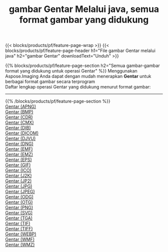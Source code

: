 ﻿---
title: gambar Gentar Melalui java, semua format gambar yang didukung 
weight: 3920
url: /id/java/dither 
lang: id
langdirlevel: 2
locales: zh-hans,ja,it,ru,de,es,fr,nl,id,lt,pl,pt,vi,tr,ko,zh-hant,ar,hi,th,sv,cs,uk,he
description: Menggunakan Aspose.Imaging Anda dapat dengan mudah Gentar gambar Via java
---

{{< blocks/products/pf/feature-page-wrap >}}
{{< blocks/products/pf/feature-page-header h1="File gambar Gentar melalui java" h2="gambar Gentar" downloadText="Unduh" >}}


{{% blocks/products/pf/feature-page-section  h2="Semua gambar-gambar format yang didukung untuk operasi Gentar" %}}
Menggunakan Aspose.Imaging Anda dapat dengan mudah menerapkan **Gentar** untuk berbagai format gambar secara terprogram
<br/>
Daftar lengkap operasi Gentar yang didukung menurut format gambar:
<hr/>
{{% /blocks/products/pf/feature-page-section %}}
<div class="container-fluid productfamilypage bg-gray">
    <div class="convertypes bg-gray agp-content section">
        <div class="container">
		<div class="row other-converters">
		    <div class='col-md-2 other-converter remove-lp remove-rp'><a href="/imaging/id/java/dither/apng" >Gentar (APNG)</a></div><div class='col-md-2 other-converter remove-lp remove-rp'><a href="/imaging/id/java/dither/bmp" >Gentar (BMP)</a></div><div class='col-md-2 other-converter remove-lp remove-rp'><a href="/imaging/id/java/dither/cdr" >Gentar (CDR)</a></div><div class='col-md-2 other-converter remove-lp remove-rp'><a href="/imaging/id/java/dither/cmx" >Gentar (CMX)</a></div><div class='col-md-2 other-converter remove-lp remove-rp'><a href="/imaging/id/java/dither/dib" >Gentar (DIB)</a></div><div class='col-md-2 other-converter remove-lp remove-rp'><a href="/imaging/id/java/dither/dicom" >Gentar (DICOM)</a></div><div class='col-md-2 other-converter remove-lp remove-rp'><a href="/imaging/id/java/dither/djvu" >Gentar (DJVU)</a></div><div class='col-md-2 other-converter remove-lp remove-rp'><a href="/imaging/id/java/dither/dng" >Gentar (DNG)</a></div><div class='col-md-2 other-converter remove-lp remove-rp'><a href="/imaging/id/java/dither/emf" >Gentar (EMF)</a></div><div class='col-md-2 other-converter remove-lp remove-rp'><a href="/imaging/id/java/dither/emz" >Gentar (EMZ)</a></div><div class='col-md-2 other-converter remove-lp remove-rp'><a href="/imaging/id/java/dither/eps" >Gentar (EPS)</a></div><div class='col-md-2 other-converter remove-lp remove-rp'><a href="/imaging/id/java/dither/gif" >Gentar (GIF)</a></div><div class='col-md-2 other-converter remove-lp remove-rp'><a href="/imaging/id/java/dither/ico" >Gentar (ICO)</a></div><div class='col-md-2 other-converter remove-lp remove-rp'><a href="/imaging/id/java/dither/j2k" >Gentar (J2K)</a></div><div class='col-md-2 other-converter remove-lp remove-rp'><a href="/imaging/id/java/dither/jp2" >Gentar (JP2)</a></div><div class='col-md-2 other-converter remove-lp remove-rp'><a href="/imaging/id/java/dither/jpg" >Gentar (JPG)</a></div><div class='col-md-2 other-converter remove-lp remove-rp'><a href="/imaging/id/java/dither/jpeg" >Gentar (JPEG)</a></div><div class='col-md-2 other-converter remove-lp remove-rp'><a href="/imaging/id/java/dither/odg" >Gentar (ODG)</a></div><div class='col-md-2 other-converter remove-lp remove-rp'><a href="/imaging/id/java/dither/otg" >Gentar (OTG)</a></div><div class='col-md-2 other-converter remove-lp remove-rp'><a href="/imaging/id/java/dither/png" >Gentar (PNG)</a></div><div class='col-md-2 other-converter remove-lp remove-rp'><a href="/imaging/id/java/dither/svg" >Gentar (SVG)</a></div><div class='col-md-2 other-converter remove-lp remove-rp'><a href="/imaging/id/java/dither/tga" >Gentar (TGA)</a></div><div class='col-md-2 other-converter remove-lp remove-rp'><a href="/imaging/id/java/dither/tif" >Gentar (TIF)</a></div><div class='col-md-2 other-converter remove-lp remove-rp'><a href="/imaging/id/java/dither/tiff" >Gentar (TIFF)</a></div><div class='col-md-2 other-converter remove-lp remove-rp'><a href="/imaging/id/java/dither/webp" >Gentar (WEBP)</a></div><div class='col-md-2 other-converter remove-lp remove-rp'><a href="/imaging/id/java/dither/wmf" >Gentar (WMF)</a></div><div class='col-md-2 other-converter remove-lp remove-rp'><a href="/imaging/id/java/dither/wmz" >Gentar (WMZ)</a></div>
                </div>
        </div>
    </div>
</div>
<br/>
